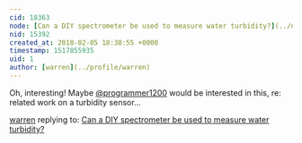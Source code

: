 ```yaml
---
cid: 18363
node: [Can a DIY spectrometer be used to measure water turbidity?](../notes/warren/12-18-2017/can-a-diy-spectrometer-be-used-to-measure-water-turbidity)
nid: 15392
created_at: 2018-02-05 18:38:55 +0000
timestamp: 1517855935
uid: 1
author: [warren](../profile/warren)
---
```


Oh, interesting! Maybe [@programmer1200](/profile/programmer1200) would be interested in this, re: related work on a turbidity sensor...

[warren](../profile/warren) replying to: [Can a DIY spectrometer be used to measure water turbidity?](../notes/warren/12-18-2017/can-a-diy-spectrometer-be-used-to-measure-water-turbidity)

